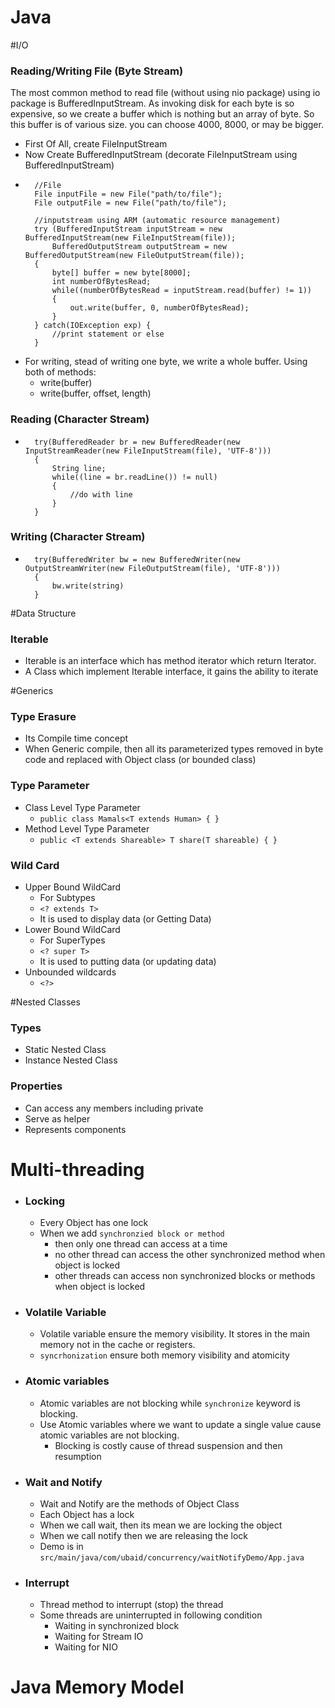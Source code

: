 # Java 
#I/O
### Reading/Writing File (Byte Stream)
The most common method to read file (without using nio package) using io package is BufferedInputStream.
As invoking disk for each byte is so expensive, so we create a buffer which is nothing but an array of byte. 
So this buffer is of various size. you can choose 4000, 8000, or may be bigger.
- First Of All, create FileInputStream
- Now Create BufferedInputStream (decorate FileInputStream using BufferedInputStream)
- ```
    //File
    File inputFile = new File("path/to/file");
    File outputFile = new File("path/to/file");  
  
    //inputstream using ARM (automatic resource management)
    try (BufferedInputStream inputStream = new BufferedInputStream(new FileInputStream(file));
        BufferedOutputStream outputStream = new BufferedOutputStream(new FileOutputStream(file));
    {
        byte[] buffer = new byte[8000];
        int numberOfBytesRead;
        while((numberOfBytesRead = inputStream.read(buffer) != 1))
        {
            out.write(buffer, 0, numberOfBytesRead);
        }
    } catch(IOException exp) {
        //print statement or else
    }
  ```  
- For writing, stead of writing one byte, we write a whole buffer. Using both of methods:
    - write(buffer)
    - write(buffer, offset, length)
    
### Reading (Character Stream)
- ```
    try(BufferedReader br = new BufferedReader(new InputStreamReader(new FileInputStream(file), 'UTF-8')))
    {
        String line;
        while((line = br.readLine()) != null)
        {
            //do with line
        }
    }
  ```

### Writing (Character Stream)
- ```
    try(BufferedWriter bw = new BufferedWriter(new OutputStreamWriter(new FileOutputStream(file), 'UTF-8')))
    {
        bw.write(string)
    }
  ```

#Data Structure
### Iterable 
- Iterable is an interface which has method iterator which return Iterator.
- A Class which implement Iterable interface, it gains the ability to iterate  

#Generics
### Type Erasure
- Its Compile time concept 
- When Generic compile, then all its parameterized types removed in byte code and replaced with Object class (or bounded class)

### Type Parameter
- Class Level Type Parameter
    - ```public class Mamals<T extends Human> { } ```
- Method Level Type Parameter
    -   ```public <T extends Shareable> T share(T shareable) { }```
    
### Wild Card
- Upper Bound WildCard
    - For Subtypes
    - ```<? extends T>```
    - It is used to display data (or Getting Data)
- Lower Bound WildCard
    - For SuperTypes 
    - ```<? super T>```
    - It is used to putting data (or updating data)
- Unbounded wildcards 
    - ```<?>```
    
#Nested Classes
### Types
- Static Nested Class
- Instance Nested Class
### Properties
- Can access any members including private
- Serve as helper
- Represents components

# Multi-threading
- ### Locking
    - Every Object has one lock
    - When we add ```synchronzied block or method``` 
        - then only one thread can access at a time
        - no other thread can access the other synchronized method when object is locked
        - other threads can access non synchronized blocks or methods when object is locked
- ### Volatile Variable
    - Volatile variable ensure the memory visibility. It stores in the main memory not in the cache or registers.
    - ```syncrhonization```  ensure both memory visibility and atomicity
- ### Atomic variables 
    - Atomic variables are not blocking while ```synchronize``` keyword is blocking. 
    - Use Atomic variables where we want to update a single value cause atomic variables are not blocking. 
        - Blocking is costly cause of thread suspension and then resumption
        
- ### Wait and Notify
    - Wait and Notify are the methods of Object Class
    - Each Object has a lock
    - When we call wait, then its mean we are locking the object
    - When we call notify then we are releasing the lock
    - Demo is in ```src/main/java/com/ubaid/concurrency/waitNotifyDemo/App.java```
    
- ### Interrupt 
    - Thread method to interrupt (stop) the thread
    - Some threads are uninterrupted in following condition
        - Waiting in synchronized block
        - Waiting for Stream IO
        - Waiting for NIO     
# Java Memory Model
